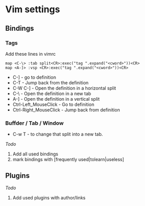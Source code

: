 # Vim settings

## Bindings

### Tags
Add these lines in vimrc

    map <C-\> :tab split<CR>:exec("tag ".expand("<cword>"))<CR>
    map <A-]> :vsp <CR>:exec("tag ".expand("<cword>"))<CR>

* C-] - go to definition
* C-T - Jump back from the definition
* C-W C-] - Open the definition in a horizontal split
* C-\ - Open the definition in a new tab
* A-] - Open the definition in a vertical split
* Ctrl-Left_MouseClick - Go to definition
* Ctrl-Right_MouseClick - Jump back from definition

### Buffder / Tab / Window

* C-w T - to change that split into a new tab.

_Todo_

1. Add all used bindings
2. mark bindings with [frequently used|tolearn|useless]

## Plugins

_Todo_

1. Add used plugins with author/links
